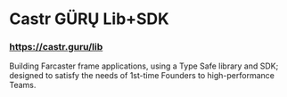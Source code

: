 # Castr GÜRŲ Lib+SDK

### https://castr.guru/lib

Building Farcaster frame applications, using a Type Safe library and SDK; designed to satisfy the needs of 1st-time Founders to high-performance Teams.
